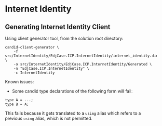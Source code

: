 # Internet Identity

## Generating Internet Identity Client

Using client generator tool, from the solution root directory:
```
candid-client-generator \
    -f src/InternetIdentity/EdjCase.ICP.InternetIdentity/internet_identity.did \
    -o src/InternetIdentity/EdjCase.ICP.InternetIdentity/Generated \
    -n "EdjCase.ICP.InternetIdentity" \
    -c InternetIdentity
```

Known issues:
- Some candid type declarations of the following form will fail:
```
type A = ...;
type B = A;
```

This fails because it gets translated to a `using` alias which refers to a previous `using` alias, which is not permitted.

